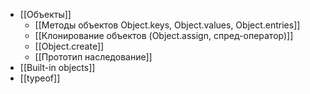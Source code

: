 - [[Объекты]]
  - [[Методы объектов Object.keys, Object.values, Object.entries]]
  - [[Клонирование объектов (Object.assign, спред-оператор)]]
  - [[Object.create]]
  - [[Прототип наследование]]
- [[Built-in objects]]
- [[typeof]]